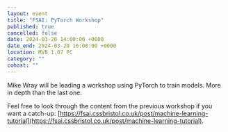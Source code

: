 ```yaml
---
layout: event
title: "FSAI: PyTorch Workshop"
published: true
cancelled: false
date: 2024-03-20 14:00:00 +0000
date_end: 2024-03-20 16:00:00 +0000
location: MVB 1.07 PC
category: ""
cohost: ""
---
```

Mike Wray will be leading a workshop using PyTorch to train models. More in depth than the last one.

Feel free to look through the content from the previous workshop if you want a catch-up: [https://fsai.cssbristol.co.uk/post/machine-learning-tutorial](https://fsai.cssbristol.co.uk/post/machine-learning-tutorial).
